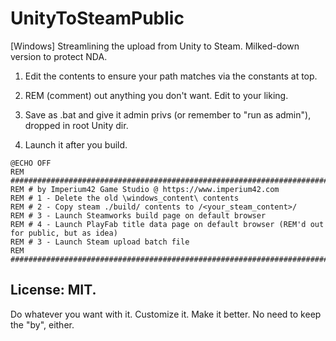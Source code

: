 # UnityToSteamPublic
[Windows] Streamlining the upload from Unity to Steam. Milked-down version to protect NDA.

1. Edit the contents to ensure your path matches via the constants at top.

2. REM (comment) out anything you don't want. Edit to your liking.

3. Save as .bat and give it admin privs (or remember to "run as admin"), dropped in root Unity dir.

4. Launch it after you build.

```
@ECHO OFF
REM ##############################################################################################
REM # by Imperium42 Game Studio @ https://www.imperium42.com                                     
REM # 1 - Delete the old \windows_content\ contents												 
REM # 2 - Copy steam ./build/ contents to /<your_steam_content>/
REM # 3 - Launch Steamworks build page on default browser							 
REM # 4 - Launch PlayFab title data page on default browser (REM'd out for public, but as idea)
REM # 3 - Launch Steam upload batch file 														 
REM ##############################################################################################
```

## License: MIT. 
Do whatever you want with it. Customize it. Make it better.
No need to keep the "by", either.
